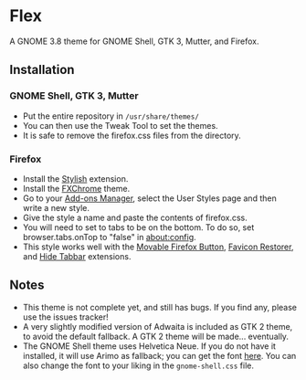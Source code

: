 # Flex
A GNOME 3.8 theme for GNOME Shell, GTK 3, Mutter, and Firefox.

## Installation
### GNOME Shell, GTK 3, Mutter
* Put the entire repository in `/usr/share/themes/`
* You can then use the Tweak Tool to set the themes.
* It is safe to remove the firefox.css files from the directory.

### Firefox
* Install the [Stylish](https://addons.mozilla.org/en-US/firefox/addon/stylish/) extension.
* Install the [FXChrome](https://addons.mozilla.org/en-US/firefox/addon/fxchrome/) theme.
* Go to your [Add-ons Manager](about:addons), select the User Styles page and then write a new style.
* Give the style a name and paste the contents of firefox.css.
* You will need to set to tabs to be on the bottom. To do so, set browser.tabs.onTop to "false" in [about:config](about:config).
* This style works well with the [Movable Firefox Button](https://addons.mozilla.org/en-us/firefox/addon/movable-firefox-button/), [Favicon Restorer](https://addons.mozilla.org/en-us/firefox/addon/favicon-restorer/?src=search), and [Hide Tabbar](https://addons.mozilla.org/en-us/firefox/addon/hide-tabbar/?src=ss) extensions.

## Notes
* This theme is not complete yet, and still has bugs. If you find any, please use the issues tracker!
* A very slightly modified version of Adwaita is included as GTK 2 theme, to avoid the default fallback. A GTK 2 theme will be made... eventually.
* The GNOME Shell theme uses Helvetica Neue. If you do not have it installed, it will use Arimo as fallback; you can get the font [here](https://www.google.com/fonts/download?kit=32ci3aiii8TFh9L2O_kK1w). You can also change the font to your liking in the `gnome-shell.css` file.
